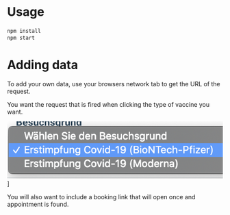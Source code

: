 # Usage

```
npm install
npm start
```

# Adding data

To add your own data, use your browsers network tab to get the URL of the request.

You want the request that is fired when clicking the type of vaccine you want.


![Alt text](./how_to.png?raw=true "Step 1")]

You will also want to include a booking link that will open once and appointment is found.

